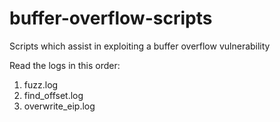 # buffer-overflow-scripts
Scripts which assist in exploiting a buffer overflow vulnerability

Read the logs in this order:
1. fuzz.log
2. find_offset.log
3. overwrite_eip.log
